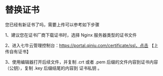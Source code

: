 # 替换证书

您已经有新证书了吗，需要上传可以参考如下步骤

1、建议您在证书厂商下载证书时，选择 Nginx 服务器类型的证书文件

2、进入七牛云管理控制台：https://portal.qiniu.com/certificate/ssl，点击 【上传自有证书】

3、使用编辑器打开后续文件，并复制 .crt 或者 .pem 后缀的文件内容到证书内容 （公钥），复制 .key 后缀结尾的内容到 证书私钥 。
